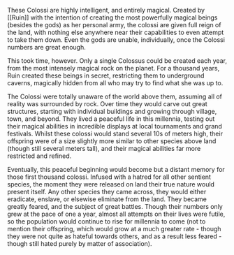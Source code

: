 These Colossi are highly intelligent, and entirely magical. Created by [[Ruin]] with the intention of creating the most powerfully magical beings (besides the gods) as her personal army, the colossi are given full reign of the land, with nothing else anywhere near their capabilities to even attempt to take them down. Even the gods are unable, individually, once the Colossi numbers are great enough.

This took time, however. Only a single Colossus could be created each year, from the most intensely magical rock on the planet. For a thousand years, Ruin created these beings in secret, restricting them to underground caverns, magically hidden from all who may try to find what she was up to.

The Colossi were totally unaware of the world above them, assuming all of reality was surrounded by rock. Over time they would carve out great structures, starting with individual buildings and growing through village, town, and beyond. They lived a peaceful life in this millennia, testing out their magical abilities in incredible displays at local tournaments and grand festivals. Whilst these colossi would stand several 10s of meters high, their offspring were of a size slightly more similar to other species above land (though still several meters tall), and their magical abilities far more restricted and refined.

Eventually, this peaceful beginning would become but a distant memory for those first thousand colossi. Infused with a hatred for all other sentient species, the moment they were released on land their true nature would present itself. Any other species they came across, they would either eradicate, enslave, or elsewise eliminate from the land. They became greatly feared, and the subject of great battles. Though their numbers only grew at the pace of one a year, almost all attempts on their lives were futile, so the population would continue to rise for millennia to come (not to mention their offspring, which would grow at a much greater rate - though they were not quite as hateful towards others, and as a result less feared - though still hated purely by matter of association).